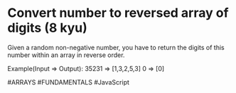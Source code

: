 # Convert number to reversed array of digits (8 kyu)

Given a random non-negative number, you have to return the digits of this number within an array in reverse order.

Example(Input => Output):
35231 => [1,3,2,5,3]
0 => [0]

#ARRAYS #FUNDAMENTALS #JavaScript
